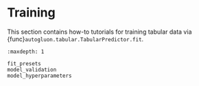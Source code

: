# Training

This section contains how-to tutorials for training tabular data via {func}`autogluon.tabular.TabularPredictor.fit`.


```{toctree}
:maxdepth: 1

fit_presets
model_validation
model_hyperparameters
```

